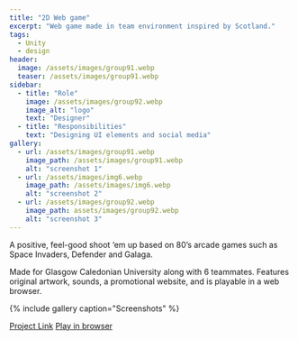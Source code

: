 ```yaml
---
title: "2D Web game"
excerpt: "Web game made in team environment inspired by Scotland."
tags:
  - Unity
  - design
header:
  image: /assets/images/group91.webp
  teaser: /assets/images/group91.webp
sidebar:
  - title: "Role"
    image: /assets/images/group92.webp
    image_alt: "logo"
    text: "Designer"
  - title: "Responsibilities"
    text: "Designing UI elements and social media"
gallery:
  - url: /assets/images/group91.webp
    image_path: /assets/images/group91.webp
    alt: "screenshot 1"
  - url: /assets/images/img6.webp
    image_path: /assets/images/img6.webp
    alt: "screenshot 2"
  - url: /assets/images/group92.webp
    image_path: assets/images/group92.webp
    alt: "screenshot 3"
---
```

A positive, feel-good shoot ‘em up based on 80’s arcade games such as Space Invaders, Defender and Galaga.

Made for Glasgow Caledonian University along with 6 teammates. Features original artwork, sounds, a promotional website, and is playable in a web browser. 

{% include gallery caption="Screenshots" %}

<a href="https://adamalbsoul.github.io/Group9-ProjectWebsite/" class="btn btn--primary">Project Link</a>
<a href="https://adamalbsoul.github.io/Group9-ProjectWebsite/waves/waves.html" class="btn btn--secondary">Play in browser</a>
